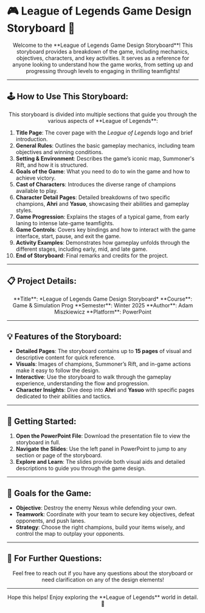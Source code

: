 # 🎮 League of Legends Game Design Storyboard 📜

<center>Welcome to the **League of Legends Game Design Storyboard**! This storyboard provides a breakdown of the game, including mechanics, objectives, characters, and key activities. It serves as a reference for anyone looking to understand how the game works, from setting up and progressing through levels to engaging in thrilling teamfights! </center>

---

## 🕹️ **How to Use This Storyboard**:

<center>This storyboard is divided into multiple sections that guide you through the various aspects of **League of Legends**:</center>

1. **Title Page**: The cover page with the *League of Legends* logo and brief introduction.
2. **General Rules**: Outlines the basic gameplay mechanics, including team objectives and winning conditions.
3. **Setting & Environment**: Describes the game’s iconic map, Summoner's Rift, and how it is structured.
4. **Goals of the Game**: What you need to do to win the game and how to achieve victory.
5. **Cast of Characters**: Introduces the diverse range of champions available to play.
6. **Character Detail Pages**: Detailed breakdowns of two specific champions, **Ahri** and **Yasuo**, showcasing their abilities and gameplay styles.
7. **Game Progression**: Explains the stages of a typical game, from early laning to intense late-game teamfights.
8. **Game Controls**: Covers key bindings and how to interact with the game interface, start, pause, and exit the game.
9. **Activity Examples**: Demonstrates how gameplay unfolds through the different stages, including early, mid, and late game.
10. **End of Storyboard**: Final remarks and credits for the project.

---

## 📋 **Project Details**:

<center>
**Title**: *League of Legends Game Design Storyboard*  
**Course**: Game & Simulation Prog  
**Semester**: Winter 2025  
**Author**: Adam Miszkiewicz  
**Platform**: PowerPoint
</center>

---

## 💡 **Features of the Storyboard**:

- **Detailed Pages**: The storyboard contains up to **15 pages** of visual and descriptive content for quick reference.
- **Visuals**: Images of champions, Summoner’s Rift, and in-game actions make it easy to follow the design.
- **Interactive**: Use the storyboard to walk through the gameplay experience, understanding the flow and progression.
- **Character Insights**: Dive deep into **Ahri** and **Yasuo** with specific pages dedicated to their abilities and tactics.

---

## 🏁 **Getting Started**:

1. **Open the PowerPoint File**: Download the presentation file to view the storyboard in full.
2. **Navigate the Slides**: Use the left panel in PowerPoint to jump to any section or page of the storyboard.
3. **Explore and Learn**: The slides provide both visual aids and detailed descriptions to guide you through the game design.

---

## 🎯 **Goals for the Game**:

- **Objective**: Destroy the enemy Nexus while defending your own.
- **Teamwork**: Coordinate with your team to secure key objectives, defeat opponents, and push lanes.
- **Strategy**: Choose the right champions, build your items wisely, and control the map to outplay your opponents.

---

## 🚀 **For Further Questions**:

<center>Feel free to reach out if you have any questions about the storyboard or need clarification on any of the design elements!</center>

---

<center>Hope this helps! Enjoy exploring the **League of Legends** world in detail. 🌟</center>
